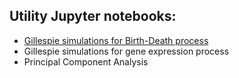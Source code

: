

## Utility Jupyter notebooks:

* <a href="https://htmlpreview.github.io/?html/Gillespie_simulations-Birth-Death.html"> Gillespie simulations for Birth-Death process </a>
* Gillespie simulations for gene expression process
* Principal Component Analysis




